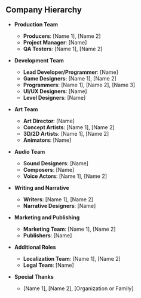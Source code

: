 ## Company Hierarchy

- **Production Team**
  - **Producers**: [Name 1], [Name 2]
  - **Project Manager**: [Name]
  - **QA Testers**: [Name 1], [Name 2]

- **Development Team**
  - **Lead Developer/Programmer**: [Name]
  - **Game Designers**: [Name 1], [Name 2]
  - **Programmers**: [Name 1], [Name 2], [Name 3]
  - **UI/UX Designers**: [Name]
  - **Level Designers**: [Name]

- **Art Team**
  - **Art Director**: [Name]
  - **Concept Artists**: [Name 1], [Name 2]
  - **3D/2D Artists**: [Name 1], [Name 2]
  - **Animators**: [Name]

- **Audio Team**
  - **Sound Designers**: [Name]
  - **Composers**: [Name]
  - **Voice Actors**: [Name 1], [Name 2]

- **Writing and Narrative**
  - **Writers**: [Name 1], [Name 2]
  - **Narrative Designers**: [Name]

- **Marketing and Publishing**
  - **Marketing Team**: [Name 1], [Name 2]
  - **Publishers**: [Name]

- **Additional Roles**
  - **Localization Team**: [Name 1], [Name 2]
  - **Legal Team**: [Name]

- **Special Thanks**
  - [Name 1], [Name 2], [Organization or Family]